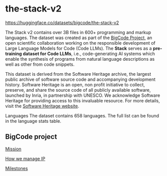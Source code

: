 # the-stack-v2

https://huggingface.co/datasets/bigcode/the-stack-v2

The Stack v2 contains over 3B files in 600+ programming and markup languages. The dataset was created as part of the [BigCode Project](https://www.bigcode-project.org/), an open scientific collaboration working on the responsible development of Large Language Models for Code (Code LLMs). The **Stack** serves as a **pre-training dataset for Code LLMs**, i.e., code-generating AI systems which enable the synthesis of programs from natural language descriptions as well as other from code snippets.

This dataset is derived from the Software Heritage archive, the largest public archive of software source code and accompanying development history. Software Heritage is an open, non profit initiative to collect, preserve, and share the source code of all publicly available software, launched by Inria, in partnership with UNESCO. We acknowledge Software Heritage for providing access to this invaluable resource. For more details, visit the [Software Heritage website](https://www.softwareheritage.org/).

Languages
The dataset contains 658 languages. The full list can be found in the language stats table.

## BigCode project

[Mission](https://www.bigcode-project.org/docs/about/mission/)

[How we manage IP](https://www.bigcode-project.org/docs/about/ip/)

[Milestones](https://www.bigcode-project.org/docs/about/timeline/)